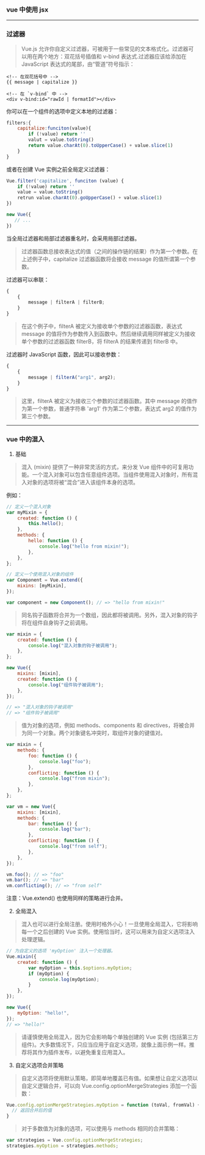 ### vue 中使用 jsx

---

### 过滤器

> Vue.js 允许你自定义过滤器，可被用于一些常见的文本格式化。过滤器可以用在两个地方：双花括号插值和 v-bind 表达式.过滤器应该给添加在 JavaScript 表达式的尾部，由“管道”符号指示：

```vue
<!-- 在双花括号中 -->
{{ message | capitalize }}

<!-- 在 `v-bind` 中 -->
<div v-bind:id="rawId | formatId"></div>
```

你可以在一个组件的选项中定义本地的过滤器：

```js
filters:{
    capitalize:funciton(value){
        if (!value) return ''
        valut = value.toString()
        return value.charAt(0).toUpperCase() + value.slice(1)
    }
}
```

或者在创建 Vue 实例之前全局定义过滤器：

```js
Vue.filter('capitalize', funciton (value) {
    if (!value) return ''
    value = value.toString()
    retrun value.charAt(0).goUpperCase() + value.slice(1)
})

new Vue({
   // ...
})
```

当全局过滤器和局部过滤器重名时，会采用局部过滤器。

> 过滤器函数总接收表达式的值（之间的操作链的结果）作为第一个参数。在上述例子中，capitalize 过滤器函数将会接收 message 的值所谓第一个参数。

过滤器可以串联：

```js
{
    {
        message | filterA | filterB;
    }
}
```

> 在这个例子中，filterA 被定义为接收单个参数的过滤器函数，表达式 message 的值将作为参数传入到函数中。然后继续调用同样被定义为接收单个参数的过滤器函数 filterB，将 filterA 的结果传递到 filterB 中。

过滤器时 JavaScript 函数，因此可以接收参数：

```js
{
    {
        message | filterA("arg1", arg2);
    }
}
```

> 这里，filterA 被定义为接收三个参数的过滤器函数。其中 message 的值作为第一个参数，普通字符串 'arg1' 作为第二个参数，表达式 arg2 的值作为第三个参数。

---

### vue 中的混入

1. 基础

> 混入 (mixin) 提供了一种非常灵活的方式，来分发 Vue 组件中的可复用功能。一个混入对象可以包含任意组件选项。当组件使用混入对象时，所有混入对象的选项将被“混合”进入该组件本身的选项。

例如：

```javascript
// 定义一个混入对象
var myMixin = {
    created: function () {
        this.hello();
    },
    methods: {
        hello: function () {
            console.log("hello from mixin!");
        },
    },
};

// 定义一个使用混入对象的组件
var Component = Vue.extend({
    mixins: [myMixin],
});

var component = new Component(); // => "hello from mixin!"
```

> 同名钩子函数将合并为一个数组，因此都将被调用。另外，混入对象的钩子将在组件自身钩子之前调用。

```javascript
var mixin = {
    created: function () {
        console.log("混入对象的钩子被调用");
    },
};

new Vue({
    mixins: [mixin],
    created: function () {
        console.log("组件钩子被调用");
    },
});

// => "混入对象的钩子被调用"
// => "组件钩子被调用"
```

> 值为对象的选项，例如 methods、components 和 directives，将被合并为同一个对象。两个对象键名冲突时，取组件对象的键值对。

```javascript
var mixin = {
    methods: {
        foo: function () {
            console.log("foo");
        },
        conflicting: function () {
            console.log("from mixin");
        },
    },
};

var vm = new Vue({
    mixins: [mixin],
    methods: {
        bar: function () {
            console.log("bar");
        },
        conflicting: function () {
            console.log("from self");
        },
    },
});

vm.foo(); // => "foo"
vm.bar(); // => "bar"
vm.conflicting(); // => "from self"
```

注意：Vue.extend() 也使用同样的策略进行合并。

2. 全局混入

> 混入也可以进行全局注册。使用时格外小心！一旦使用全局混入，它将影响每一个之后创建的 Vue 实例。使用恰当时，这可以用来为自定义选项注入处理逻辑。

```javascript
// 为自定义的选项 'myOption' 注入一个处理器。
Vue.mixin({
    created: function () {
        var myOption = this.$options.myOption;
        if (myOption) {
            console.log(myOption);
        }
    },
});

new Vue({
    myOption: "hello!",
});
// => "hello!"
```

> 请谨慎使用全局混入，因为它会影响每个单独创建的 Vue 实例 (包括第三方组件)。大多数情况下，只应当应用于自定义选项，就像上面示例一样。推荐将其作为插件发布，以避免重复应用混入。

3. 自定义选项合并策略

> 自定义选项将使用默认策略，即简单地覆盖已有值。如果想让自定义选项以自定义逻辑合并，可以向 Vue.config.optionMergeStrategies 添加一个函数：

```javaScript
Vue.config.optionMergeStrategies.myOption = function (toVal, fromVal) {
  // 返回合并后的值
}
```

> 对于多数值为对象的选项，可以使用与 methods 相同的合并策略：

```javascript
var strategies = Vue.config.optionMergeStrategies;
strategies.myOption = strategies.methods;
```

